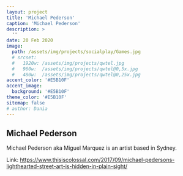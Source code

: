 ```yaml
---
layout: project
title: 'Michael Pederson'
caption: 'Michael Pederson'
description: >
  ''
date: 20 Feb 2020
image: 
  path: /assets/img/projects/socialplay/Games.jpg
  # srcset: 
  #   1920w: /assets/img/projects/qwtel.jpg
  #   960w:  /assets/img/projects/qwtel@0,5x.jpg
  #   480w:  /assets/img/projects/qwtel@0,25x.jpg
accent_color: '#E5B10F'
accent_image:
  background: '#E5B10F'
theme_color: '#E5B10F'
sitemap: false
# author: Dania
---
```

## Michael Pederson

Michael Pederson aka Miguel Marquez is an artist based in Sydney.




Link: https://www.thisiscolossal.com/2017/09/michael-pedersons-lighthearted-street-art-is-hidden-in-plain-sight/
